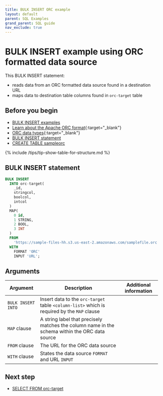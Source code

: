 ```yaml
---
title: BULK INSERT ORC example
layout: default
parent: SQL Examples
grand_parent: SQL guide
nav_exclude: true
---
```


# BULK INSERT example using ORC formatted data source

This BULK INSERT statement:
* reads data from an ORC formatted data source found in a destination URL
* maps data to destination table columns found in `orc-target` table

## Before you begin
* [BULK INSERT examples](/docs/sql-guide/examples/sql-eg-insert/sql-eg-insert-home#bulk-insert-statements)
* [Learn about the Apache ORC format](https://orc.apache.org/specification/){:target="_blank"}
* [ORC data types](https://orc.apache.org/docs/types.html){:target="_blank"}
* [BULK INSERT statement](/docs/sql-guide/statements/statement-insert-bulk)
* [CREATE TABLE sampleorc](/docs/sql-guide/examples/sql-eg-table/sql-eg-table-create-orc-target)

{% include /tips/tip-show-table-for-structure.md %}

## BULK INSERT statement

```sql
BULK INSERT
  INTO orc-target(
    _id,
    stringcol,
    boolcol,
    intcol
  )
  MAP(
    0 id,
    1 STRING,
    2 BOOL,
    3 INT
  )
  FROM
    'https://sample-files-hh.s3.us-east-2.amazonaws.com/samplefile.orc'
  WITH
    FORMAT 'ORC'
    INPUT 'URL';
```

## Arguments

| Argument | Description | Additional information |
|---|---|---|
| `BULK INSERT INTO` | Insert data to the `orc-target` table `<column-list>` which is required by the `MAP` clause |  |
| `MAP` clause | A string label that precisely matches the column name in the schema within the ORC data source |  |
| `FROM` clause | The URL for the ORC data source |  |
| `WITH` clause | States the data source `FORMAT` and URL `INPUT` |

## Next step

* [SELECT FROM orc-target](/docs/sql-guide/examples/sql-eg-select/sql-eg-select-from-orc-target)
